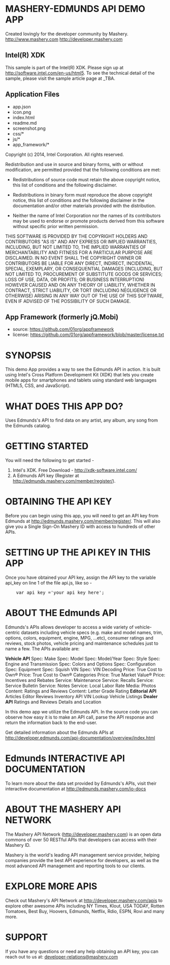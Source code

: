 MASHERY-EDMUNDS API DEMO APP
==================================================================
Created lovingly for the developer community by Mashery.
http://www.mashery.com
http://developer.mashery.com

Intel(R) XDK
-------------------------------------------
This sample is part of the Intel(R) XDK. 
Please sign up at http://software.intel.com/en-us/html5.
To see the technical detail of the sample, please visit the sample article page 
at _TBA. 

Application Files
-----------------
* app.json
* icon.png
* index.html
* readme.md
* screenshot.png
* css/*
* js/*
* app_framework/*

Copyright (c) 2014, Intel Corporation. All rights reserved.

Redistribution and use in source and binary forms, with or without modification, 
are permitted provided that the following conditions are met:

- Redistributions of source code must retain the above copyright notice, 
  this list of conditions and the following disclaimer.

- Redistributions in binary form must reproduce the above copyright notice, 
  this list of conditions and the following disclaimer in the documentation 
  and/or other materials provided with the distribution.

- Neither the name of Intel Corporation nor the names of its contributors 
  may be used to endorse or promote products derived from this software 
  without specific prior written permission.

THIS SOFTWARE IS PROVIDED BY THE COPYRIGHT HOLDERS AND CONTRIBUTORS "AS IS" 
AND ANY EXPRESS OR IMPLIED WARRANTIES, INCLUDING, BUT NOT LIMITED TO, 
THE IMPLIED WARRANTIES OF MERCHANTABILITY AND FITNESS FOR A PARTICULAR PURPOSE 
ARE DISCLAIMED. IN NO EVENT SHALL THE COPYRIGHT OWNER OR CONTRIBUTORS BE 
LIABLE FOR ANY DIRECT, INDIRECT, INCIDENTAL, SPECIAL, EXEMPLARY, OR 
CONSEQUENTIAL DAMAGES (INCLUDING, BUT NOT LIMITED TO, PROCUREMENT OF SUBSTITUTE 
GOODS OR SERVICES; LOSS OF USE, DATA, OR PROFITS; OR BUSINESS INTERRUPTION) 
HOWEVER CAUSED AND ON ANY THEORY OF LIABILITY, WHETHER IN CONTRACT, STRICT 
LIABILITY, OR TORT (INCLUDING NEGLIGENCE OR OTHERWISE) ARISING IN ANY WAY OUT 
OF THE USE OF THIS SOFTWARE, EVEN IF ADVISED OF THE POSSIBILITY OF SUCH DAMAGE.

App Framework (formerly jQ.Mobi)
-----------------------------------------------------------------------------
* source:  https://github.com/01org/appframework
* license: https://github.com/01org/appframework/blob/master/license.txt

SYNOPSIS
==================================================================
This demo App provides a way to see the Edmunds API in action. 
It is built using Intel's Cross Platform Development Kit (XDK) 
that lets you create mobile apps for smartphones and tablets using
standard web languages (HTML5, CSS, and JavaScript).


WHAT DOES THIS APP DO?
==================================================================
Uses Edmunds's API to find data on any artist, any album, any song from the Edmunds catalog.

GETTING STARTED
==================================================================
You will need the following to get started -

1. Intel's XDK. Free Download - http://xdk-software.intel.com/
2. A Edmunds API key (Register at http://edmunds.mashery.com/member/register/).


OBTAINING THE API KEY
==================================================================
Before you can begin using this app, you will need to get an API key 
from Edmunds at http://edmunds.mashery.com/member/register/. This will also 
give you a Single Sign-On Mashery ID with access to hundreds of other APIs.


SETTING UP THE API KEY IN THIS APP
==================================================================
Once you have obtained your API key, assign the API key to the 
variable api_key on line 1 of the file api.js, like so -

<pre>
	var api_key ='your_api_key_here';
</pre>


ABOUT THE Edmunds API
==================================================================
Edmunds's APIs allows developer to access a wide variety of vehicle-centric datasets including vehicle specs (e.g. make and model names, trim, options, colors, equipment, engine, MPG, ...etc), consumer ratings and reviews, stock photos, vehicle pricing and maintenance schedules just to name a few. The APIs available are:

**Vehicle API**
Spec: Make
Spec: Model
Spec: Model/Year
Spec: Style
Spec: Engine and Transmission
Spec: Colors and Options
Spec: Configuration
Spec: Equipment
Spec: Squish VIN
Spec: VIN Decoding
Price: True Cost to Own®
Price: True Cost to Own® Categories
Price: True Market Value®
Price: Incentives and Rebates
Service: Maintenance
Service: Recalls
Service: Service Bulletin
Service: Notes
Service: Local Labor Rate
Media: Photos
Content: Ratings and Reviews
Content: Letter Grade Rating
**Editorial API**
Articles
Editor Reviews
Inventory API
VIN Lookup
Vehicle Listings
**Dealer API**
Ratings and Reviews
Details and Location

In this demo app we utilize the Edmunds API. In the source code
you can observe how easy it is to make an API call, parse the 
API response and return the information back to the end-user. 

Get detailed information about the Edmunds APIs at 
http://developer.edmunds.com/api-documentation/overview/index.html


Edmunds INTERACTIVE API DOCUMENTATION
==================================================================
To learn more about the data set provided by Edmunds's APIs, visit
their interactive documentation at http://edmunds.mashery.com/io-docs


ABOUT THE MASHERY API NETWORK
==================================================================
The Mashery API Network (http://developer.mashery.com) is an open
data commons of over 50 RESTful APIs that developers can access 
with their Mashery ID.  

Mashery is the world's leading API management service provider, helping 
companies provide the best API experience for developers, as well as 
the most advanced API management and reporting tools to our clients. 


EXPLORE MORE APIS
==================================================================
Check out Mashery's API Network at http://developer.mashery.com/apis
to explore other awesome APIs including NY Times, Klout, USA TODAY, 
Rotten Tomatoes, Best Buy, Hoovers, Edmunds, Netflix, Rdio,
ESPN, Rovi and many more. 


SUPPORT
==================================================================
If you have any questions or need any help obtaining an API key, 
you can reach out to us at: developer-relations@mashery.com
